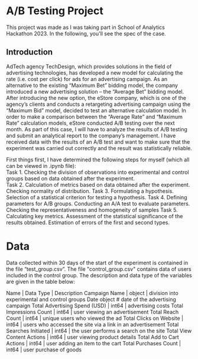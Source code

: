 # A/B Testing Project
This project was made as I was taking part in School of Analytics Hackathon 2023. In the following, you'll see the spec of the case.

## Introduction
AdTech agency TechDesign, which provides solutions in the field of advertising technologies, has developed a new model for calculating the rate (i.e. cost per click) for ads for an advertising campaign. As an alternative to the existing “Maximum Bet” bidding model, the company introduced a new advertising solution – the “Average Bet” bidding model.
After introducing the new option, the eStore company, which is one of the agency’s clients and conducts a retargeting advertising campaign using the “Maximum Bid” model, decided to test an alternative calculation model.
In order to make a comparison between the “Average Rate” and “Maximum Rate” calculation models, eStore conducted A/B testing over the next month. As part of this case, I will have to analyze the results of A/B testing and submit an analytical report to the company’s management. I have received data with the results of an A/B test and want to make sure that the experiment was carried out correctly and the result was statistically reliable.

First things first, I have determined the following steps for myself (which all can be viewed in .ipynb file): <br>
Task 1. Checking the division of observations into experimental and control groups based on data obtained after the experiment. <br>
Task 2. Calculation of metrics based on data obtained after the experiment. Checking normality of distribution.
Task 3. Formulating a hypothesis. Selection of a statistical criterion for testing a hypothesis.
Task 4. Defining parameters for A/B groups. Conducting an A/A test to evaluate parameters. Checking the representativeness and homogeneity of samples
Task 5. Calculating key metrics. Assessment of the statistical significance of the results obtained. Estimation of errors of the first and second types.

# Data
Data collected within 30 days of the start of the experiment is contained in the file “test_group.csv”. The file "control_group.csv" contains data of users included in the control group. The description and data type of the variables are given in the table below:

Name | Data Type | Description
Campaign Name | object | division into experimental and control groups Date object # date of the advertising campaign
Total Advertising Spend (USD) | int64 | advertising costs
Total Impressions Count | int64 | user viewing an advertisement
Total Reach Count | int64 | unique users who viewed the ad
Total Clicks on Website | int64 | users who accessed the site via a link in an advertisement
Total Searches Initiated | int64 | the user performs a search on the site
Total View Content Actions | int64 | user viewing product details
Total Add to Cart Actions | int64 | user adding an item to the cart
Total Purchases Count | int64 | user purchase of goods
